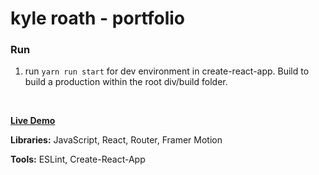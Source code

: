 # kyle roath - portfolio


### Run
1. run `yarn run start` for dev environment in create-react-app. Build to build a production within the root div/build folder.

<br />

__[Live Demo](https://kyleroath.com/)__

__Libraries:__ JavaScript, React, Router, Framer Motion

__Tools:__ ESLint, Create-React-App
